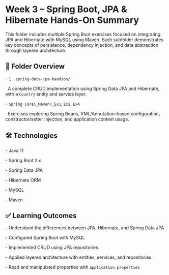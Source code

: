 # Week 3 – Spring Boot, JPA \& Hibernate Hands-On Summary



This folder includes multiple Spring Boot exercises focused on integrating JPA and Hibernate with MySQL using Maven. Each subfolder demonstrates key concepts of persistence, dependency injection, and data abstraction through layered architecture.



## 📁 Folder Overview



\- `1. spring-data-jpa-handson/`  

&nbsp; A complete CRUD implementation using Spring Data JPA and Hibernate, with a `Country` entity and service layer.



\- `Spring Core\_Maven\_Ex1`, `Ex2`, `Ex4`  

&nbsp; Exercises exploring Spring Beans, XML/Annotation-based configuration, constructor/setter injection, and application context usage.



## 🛠 Technologies



\- Java 11  

\- Spring Boot 2.x  

\- Spring Data JPA  

\- Hibernate ORM  

\- MySQL  

\- Maven



## ✅ Learning Outcomes



\- Understood the differences between JPA, Hibernate, and Spring Data JPA

\- Configured Spring Boot with MySQL

\- Implemented CRUD using JPA repositories

\- Applied layered architecture with entities, services, and repositories

\- Read and manipulated properties with `application.properties`



